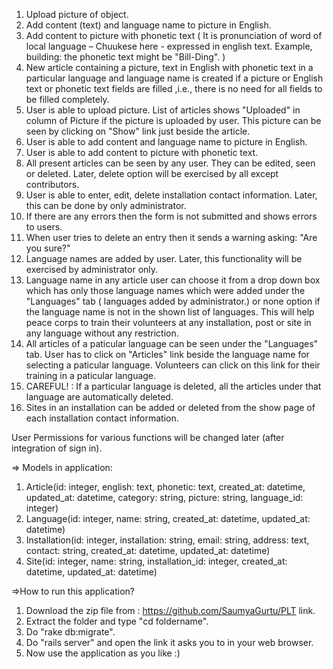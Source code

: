 1. Upload picture of object.
2. Add content (text) and language name to picture in English.
3. Add content to picture with phonetic text ( It is pronunciation of word of local language – Chuukese here - expressed in english text. Example, building: the phonetic text might be "Bill-Ding". )
4. New article containing a picture, text in English with phonetic text in a particular language and language name is created if a picture or English text or phonetic text fields are filled ,i.e., there is no need for all fields to be filled completely.
5. User is able to upload picture. List of articles shows "Uploaded" in column of Picture if the picture is uploaded by user. This picture can be seen by clicking on "Show" link just beside the article.
6. User is able to add content and language name to picture in English.
7. User is able to add content to picture with phonetic text.
8. All present articles can be seen by any user. They can be edited, seen or deleted. Later, delete option will be exercised by all except contributors.
9. User is able to enter, edit, delete installation contact information. Later, this can be done by only administrator.
10. If there are any errors then the form is not submitted and shows errors to users.
11. When user tries to delete an entry then it sends a warning asking: "Are you sure?"
12. Language names are added by user. Later, this functionality will be exercised by administrator only.
13. Language name in any article user can choose it from a drop down box which has only those language names which were added under the "Languages" tab ( languages added by administrator.) or none option if the language name is not in the shown list of languages. This will help peace corps to train their volunteers at any installation, post or site in any language without any restriction.
14. All articles of a paticular language can be seen under the "Languages" tab. User has to click on "Articles" link beside the language name for selecting a paticular language. Volunteers can click on this link for their training in a paticular language.
15. CAREFUL! : If a particular language is deleted, all the articles under that language are automatically deleted.
16. Sites in an installation can be added or deleted from the show page of each installation contact information.


User Permissions for various functions will be changed later (after integration of sign in).

=> Models in application:

1. Article(id: integer, english: text, phonetic: text, created_at: datetime, updated_at: datetime, category: string, picture: string, language_id: integer)
2.  Language(id: integer, name: string, created_at: datetime, updated_at: datetime)
3. Installation(id: integer, installation: string, email: string, address: text, contact: string, created_at: datetime, updated_at: datetime)
4. Site(id: integer, name: string, installation_id: integer, created_at: datetime, updated_at: datetime)

=>How to run this application?

1. Download the zip file from : https://github.com/SaumyaGurtu/PLT link.
2. Extract the folder and type "cd foldername".
3. Do "rake db:migrate".
4. Do "rails server" and open the link it asks you to in your web browser.
5. Now use the application as you like :)
